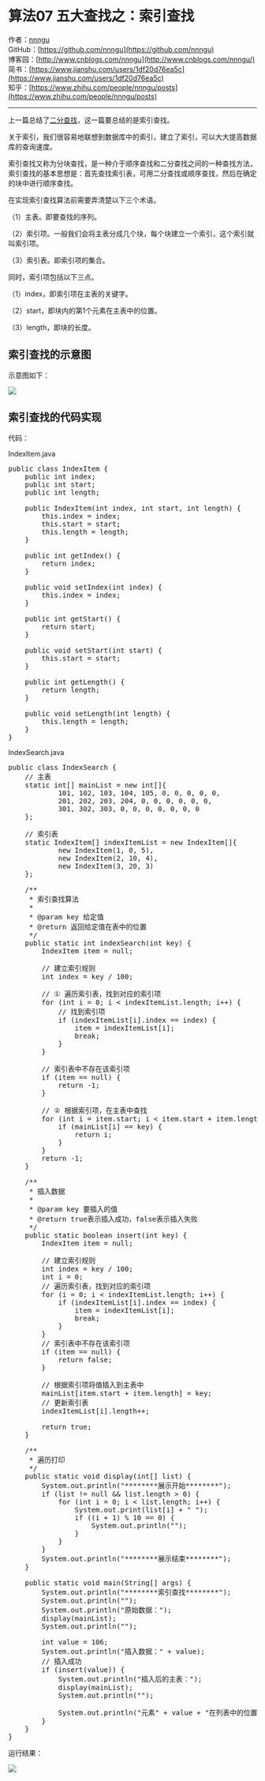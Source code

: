 # 算法07 五大查找之：索引查找
作者：[nnngu](https://github.com/nnngu)  
GitHub：[https://github.com/nnngu](https://github.com/nnngu)  
博客园：[http://www.cnblogs.com/nnngu](http://www.cnblogs.com/nnngu/)  
简书：[https://www.jianshu.com/users/1df20d76ea5c](https://www.jianshu.com/users/1df20d76ea5c)  
知乎：[https://www.zhihu.com/people/nnngu/posts](https://www.zhihu.com/people/nnngu/posts)  

---

上一篇总结了[二分查找](http://www.cnblogs.com/nnngu/p/8286401.html)，这一篇要总结的是索引查找。

关于索引，我们很容易地联想到数据库中的索引，建立了索引，可以大大提高数据库的查询速度。

索引查找又称为分块查找，是一种介于顺序查找和二分查找之间的一种查找方法，索引查找的基本思想是：首先查找索引表，可用二分查找或顺序查找，然后在确定的块中进行顺序查找。

在实现索引查找算法前需要弄清楚以下三个术语。

（1）主表。即要查找的序列。

（2）索引项。一般我们会将主表分成几个块，每个块建立一个索引，这个索引就叫索引项。

（3）索引表。即索引项的集合。

同时，索引项包括以下三点。

（1）index，即索引项在主表的关键字。

（2）start，即块内的第1个元素在主表中的位置。

（3）length，即块的长度。

## 索引查找的示意图

示意图如下：

![](http://images2017.cnblogs.com/blog/1313428/201801/1313428-20180115223635912-1311629977.png)

## 索引查找的代码实现

代码：

IndexItem.java

<pre>public class IndexItem {
    public int index;
    public int start;
    public int length;

    public IndexItem(int index, int start, int length) {
        this.index = index;
        this.start = start;
        this.length = length;
    }

    public int getIndex() {
        return index;
    }

    public void setIndex(int index) {
        this.index = index;
    }

    public int getStart() {
        return start;
    }

    public void setStart(int start) {
        this.start = start;
    }

    public int getLength() {
        return length;
    }

    public void setLength(int length) {
        this.length = length;
    }
}</pre>

IndexSearch.java

<pre>public class IndexSearch {
    // 主表
    static int[] mainList = new int[]{
            101, 102, 103, 104, 105, 0, 0, 0, 0, 0,
            201, 202, 203, 204, 0, 0, 0, 0, 0, 0,
            301, 302, 303, 0, 0, 0, 0, 0, 0, 0
    };

    // 索引表
    static IndexItem[] indexItemList = new IndexItem[]{
            new IndexItem(1, 0, 5),
            new IndexItem(2, 10, 4),
            new IndexItem(3, 20, 3)
    };

    /**
     * 索引查找算法
     *
     * @param key 给定值
     * @return 返回给定值在表中的位置
     */
    public static int indexSearch(int key) {
        IndexItem item = null;

        // 建立索引规则
        int index = key / 100;

        // ① 遍历索引表，找到对应的索引项
        for (int i = 0; i < indexItemList.length; i++) {
            // 找到索引项
            if (indexItemList[i].index == index) {
                item = indexItemList[i];
                break;
            }
        }

        // 索引表中不存在该索引项
        if (item == null) {
            return -1;
        }

        // ② 根据索引项，在主表中查找
        for (int i = item.start; i < item.start + item.length; i++) {
            if (mainList[i] == key) {
                return i;
            }
        }
        return -1;
    }

    /**
     * 插入数据
     *
     * @param key 要插入的值
     * @return true表示插入成功，false表示插入失败
     */
    public static boolean insert(int key) {
        IndexItem item = null;

        // 建立索引规则
        int index = key / 100;
        int i = 0;
        // 遍历索引表，找到对应的索引项
        for (i = 0; i < indexItemList.length; i++) {
            if (indexItemList[i].index == index) {
                item = indexItemList[i];
                break;
            }
        }
        // 索引表中不存在该索引项
        if (item == null) {
            return false;
        }

        // 根据索引项将值插入到主表中
        mainList[item.start + item.length] = key;
        // 更新索引表
        indexItemList[i].length++;

        return true;
    }

    /**
     * 遍历打印
     */
    public static void display(int[] list) {
        System.out.println("********展示开始********");
        if (list != null && list.length > 0) {
            for (int i = 0; i < list.length; i++) {
                System.out.print(list[i] + " ");
                if ((i + 1) % 10 == 0) {
                    System.out.println("");
                }
            }
        }
        System.out.println("********展示结束********");
    }

    public static void main(String[] args) {
        System.out.println("********索引查找********");
        System.out.println("");
        System.out.println("原始数据：");
        display(mainList);
        System.out.println("");

        int value = 106;
        System.out.println("插入数据：" + value);
        // 插入成功
        if (insert(value)) {
            System.out.println("插入后的主表：");
            display(mainList);
            System.out.println("");

            System.out.println("元素" + value + "在列表中的位置为：" + indexSearch(value));
        }
    }
}</pre>

运行结果：

![](http://images2017.cnblogs.com/blog/1313428/201801/1313428-20180115224202396-764552463.png)


